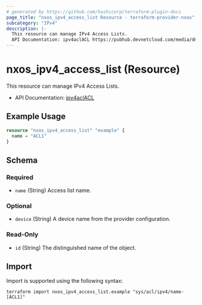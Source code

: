 ```yaml
---
# generated by https://github.com/hashicorp/terraform-plugin-docs
page_title: "nxos_ipv4_access_list Resource - terraform-provider-nxos"
subcategory: "IPv4"
description: |-
  This resource can manage IPv4 Access Lists.
  API Documentation: ipv4aclACL https://pubhub.devnetcloud.com/media/dme-docs-10-2-2/docs/Security%20and%20Policing/ipv4acl:ACL/
---
```


# nxos_ipv4_access_list (Resource)

This resource can manage IPv4 Access Lists.

- API Documentation: [ipv4aclACL](https://pubhub.devnetcloud.com/media/dme-docs-10-2-2/docs/Security%20and%20Policing/ipv4acl:ACL/)

## Example Usage

```terraform
resource "nxos_ipv4_access_list" "example" {
  name = "ACL1"
}
```

<!-- schema generated by tfplugindocs -->
## Schema

### Required

- `name` (String) Access list name.

### Optional

- `device` (String) A device name from the provider configuration.

### Read-Only

- `id` (String) The distinguished name of the object.

## Import

Import is supported using the following syntax:

```shell
terraform import nxos_ipv4_access_list.example "sys/acl/ipv4/name-[ACL1]"
```
